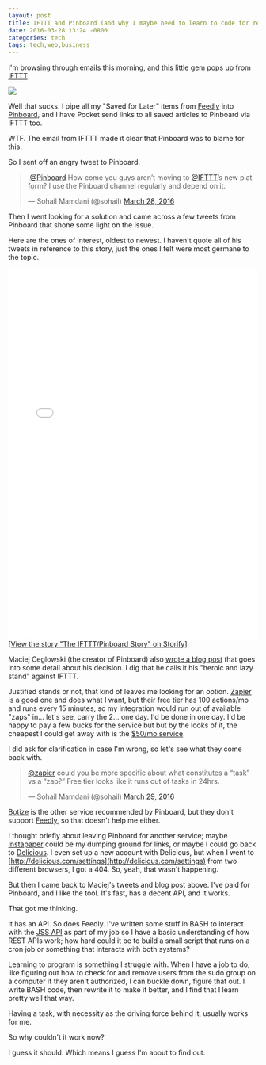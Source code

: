 ```yaml
---
layout: post
title: IFTTT and Pinboard (and why I maybe need to learn to code for reals now)
date: 2016-03-28 13:24 -0800
categories: tech
tags: tech,web,business
---
```


I'm browsing through emails this morning, and this little gem pops up from [IFTTT](http://ifttt.com).

![](http://lowlyadmin.com/img/2016-03-28-ifttt-email.png)

Well that sucks. I pipe all my "Saved for Later" items from [Feedly](http://feedly.com) into [Pinboard](http://pinboard.in), and I have Pocket send links to all saved articles to Pinboard via IFTTT too. 

WTF. The email from IFTTT made it clear that Pinboard was to blame for this. 

So I sent off an angry tweet to Pinboard. 

<blockquote class="twitter-tweet" data-lang="en"><p lang="en" dir="ltr">.<a href="https://twitter.com/Pinboard">@Pinboard</a> How come you guys aren’t moving to <a href="https://twitter.com/IFTTT">@IFTTT</a>’s new platform? I use the Pinboard channel regularly and depend on it.</p>&mdash; Sohail Mamdani (@sohail) <a href="https://twitter.com/sohail/status/714540088630202368">March 28, 2016</a></blockquote> <script async src="//platform.twitter.com/widgets.js" charset="utf-8"></script>

Then I went looking for a solution and came across a few tweets from Pinboard that shone some light on the issue.

<!-- more -->

Here are the ones of interest, oldest to newest. I haven't quote all of his tweets in reference to this story, just the ones I felt were most germane to the topic.

<div class="storify"><iframe src="//storify.com/SohailMamdani/the-ifttt-pinboard-story/embed?header=false&border=false" width="100%" height="750" frameborder="no" allowtransparency="true"></iframe><script src="//storify.com/SohailMamdani/the-ifttt-pinboard-story.js?header=false&border=false"></script><noscript>[<a href="//storify.com/SohailMamdani/the-ifttt-pinboard-story" target="_blank">View the story "The IFTTT/Pinboard Story" on Storify</a>]</noscript></div>

Maciej Ceglowski (the creator of Pinboard) also [wrote a blog post](https://blog.pinboard.in/2016/03/my_heroic_and_lazy_stand_against_ifttt/) that goes into some detail about his decision. I dig that he calls it his "heroic and lazy stand" against IFTTT.

Justified stands or not, that kind of leaves me looking for an option. [Zapier](http://zapier.com) is a good one and does what I want, but their free tier has 100 actions/mo and runs every 15 minutes, so my integration would run out of available "zaps" in... let's see, carry the 2... one day. I'd be done in one day. I'd be happy to pay a few bucks for the service but but by the looks of it, the cheapest I could get away with is the [$50/mo service](https://zapier.com/app/pricing).

I did ask for clarification in case I'm wrong, so let's see what they come back with.

<blockquote class="twitter-tweet" data-lang="en"><p lang="en" dir="ltr"><a href="https://twitter.com/zapier">@zapier</a> could you be more specific about what constitutes a “task” vs a “zap?” Free tier looks like it runs out of tasks in 24hrs.</p>&mdash; Sohail Mamdani (@sohail) <a href="https://twitter.com/sohail/status/714614873267658752">March 29, 2016</a></blockquote> <script async src="//platform.twitter.com/widgets.js" charset="utf-8"></script>

[Botize](http://botize.io) is the other service recommended by Pinboard, but they don't support [Feedly](http://feedly.com), so that doesn't help me either. 

I thought briefly about leaving Pinboard for another service; maybe [Instapaper](http://instapaper.com) could be my dumping ground for links, or maybe I could go back to [Delicious](http://delicious.com). I even set up a new account with Delicious, but when I went to [http://delicious.com/settings](http://delicious.com/settings) from two different browsers, I got a 404. So, yeah, that wasn't happening.
 
But then I came back to Maciej's tweets and blog post above. I've paid for Pinboard, and I like the tool. It's fast, has a decent API, and it works. 

That got me thinking. 

It has an API. So does Feedly. I've written some stuff in BASH to interact with the [JSS API](http://jamfsoftware.com/developer-resources) as part of my job so I have a basic understanding of how REST APIs work; how hard could it be to build a small script that runs on a cron job or something that interacts with both systems? 

Learning to program is something I struggle with. When I have a job to do, like figuring out how to check for and remove users from the sudo group on a computer if they aren't authorized, I can buckle down, figure that out. I write BASH code, then rewrite it to make it better, and I find that I learn pretty well that way. 

Having a task, with necessity as the driving force behind it, usually works for me. 

So why couldn't it work now? 

I guess it should. Which means I guess I'm about to find out.
